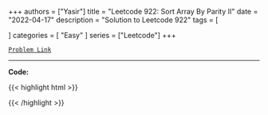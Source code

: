 
+++
authors = ["Yasir"]
title = "Leetcode 922: Sort Array By Parity II"
date = "2022-04-17"
description = "Solution to Leetcode 922"
tags = [
    
]
categories = [
    "Easy"
]
series = ["Leetcode"]
+++



[`Problem Link`](https://leetcode.com/problems/sort-array-by-parity-ii/description/)

---

**Code:**

{{< highlight html >}}

{{< /highlight >}}

